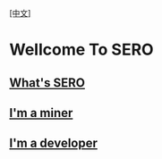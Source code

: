 [[中文]](/index-zh.html)

# **Wellcome To SERO**



## [What's SERO](/en/index.html?file=home=Home)



## [I'm a miner](/en/index.html?file=Start/from-the-binary-package)



## [I'm a developer](/en/index.html?file=Tutorial/principle-of-anonymous-token)

